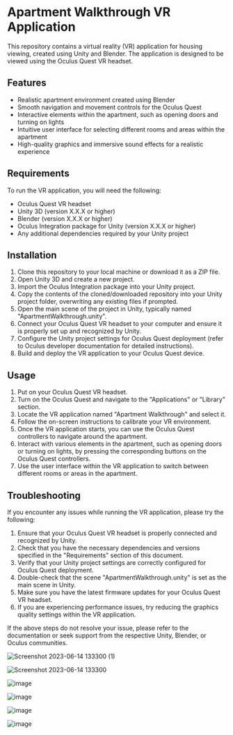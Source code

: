 # Apartment Walkthrough VR Application

This repository contains a virtual reality (VR) application for housing viewing, created using Unity and Blender. The application is designed to be viewed using the Oculus Quest VR headset.

## Features

- Realistic apartment environment created using Blender
- Smooth navigation and movement controls for the Oculus Quest
- Interactive elements within the apartment, such as opening doors and turning on lights
- Intuitive user interface for selecting different rooms and areas within the apartment
- High-quality graphics and immersive sound effects for a realistic experience

## Requirements

To run the VR application, you will need the following:

- Oculus Quest VR headset
- Unity 3D (version X.X.X or higher)
- Blender (version X.X.X or higher)
- Oculus Integration package for Unity (version X.X.X or higher)
- Any additional dependencies required by your Unity project

## Installation

1. Clone this repository to your local machine or download it as a ZIP file.
2. Open Unity 3D and create a new project.
3. Import the Oculus Integration package into your Unity project.
4. Copy the contents of the cloned/downloaded repository into your Unity project folder, overwriting any existing files if prompted.
5. Open the main scene of the project in Unity, typically named "ApartmentWalkthrough.unity".
6. Connect your Oculus Quest VR headset to your computer and ensure it is properly set up and recognized by Unity.
7. Configure the Unity project settings for Oculus Quest deployment (refer to Oculus developer documentation for detailed instructions).
8. Build and deploy the VR application to your Oculus Quest device.

## Usage

1. Put on your Oculus Quest VR headset.
2. Turn on the Oculus Quest and navigate to the "Applications" or "Library" section.
3. Locate the VR application named "Apartment Walkthrough" and select it.
4. Follow the on-screen instructions to calibrate your VR environment.
5. Once the VR application starts, you can use the Oculus Quest controllers to navigate around the apartment.
6. Interact with various elements in the apartment, such as opening doors or turning on lights, by pressing the corresponding buttons on the Oculus Quest controllers.
7. Use the user interface within the VR application to switch between different rooms or areas in the apartment.

## Troubleshooting

If you encounter any issues while running the VR application, please try the following:

1. Ensure that your Oculus Quest VR headset is properly connected and recognized by Unity.
2. Check that you have the necessary dependencies and versions specified in the "Requirements" section of this document.
3. Verify that your Unity project settings are correctly configured for Oculus Quest deployment.
4. Double-check that the scene "ApartmentWalkthrough.unity" is set as the main scene in Unity.
5. Make sure you have the latest firmware updates for your Oculus Quest VR headset.
6. If you are experiencing performance issues, try reducing the graphics quality settings within the VR application.

If the above steps do not resolve your issue, please refer to the documentation or seek support from the respective Unity, Blender, or Oculus communities.

![Screenshot 2023-06-14 133300 (1)](https://github.com/satrajitghosh183/Flat_Walkthrough/assets/83156880/7ccb494e-eada-4148-b98f-352f2c5dd49e)


![Screenshot 2023-06-14 133300](https://github.com/satrajitghosh183/Flat_Walkthrough/assets/83156880/ffd61549-103f-4244-91a6-a8eff163b11f)

![image](https://github.com/satrajitghosh183/Flat_Walkthrough/assets/83156880/8a1b34aa-def8-4152-9aa5-6c9f58d3049f)



![image](https://github.com/satrajitghosh183/Flat_Walkthrough/assets/83156880/6cb432fb-e74c-44d6-8b61-9236a0cc54dc)

![image](https://github.com/satrajitghosh183/Flat_Walkthrough/assets/83156880/3a35697c-925c-4bb2-ac0d-2de0783eaa18)


![image](https://github.com/satrajitghosh183/Flat_Walkthrough/assets/83156880/d4fb8d1e-45e0-4181-87f1-231fe3480832)




